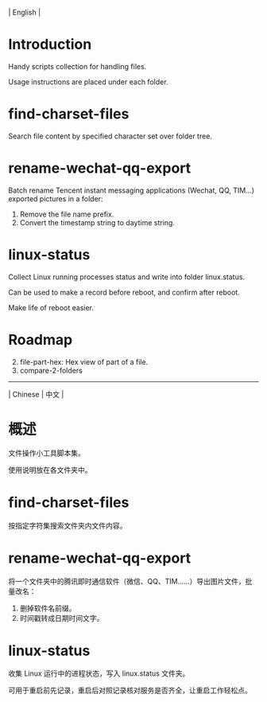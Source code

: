 | English |

# Introduction
Handy scripts collection for handling files.

Usage instructions are placed under each folder.

# find-charset-files
Search file content by specified character set over folder tree.

# rename-wechat-qq-export
Batch rename Tencent instant messaging applications (Wechat, QQ, TIM...) exported pictures in a folder:
1. Remove the file name prefix.
2. Convert the timestamp string to daytime string.

# linux-status
Collect Linux running processes status and write into folder linux.status.

Can be used to make a record before reboot, and confirm after reboot.

Make life of reboot easier.

# Roadmap
2. file-part-hex: Hex view of part of a file.
3. compare-2-folders

- - - -

| Chinese | 中文 |

# 概述
文件操作小工具脚本集。

使用说明放在各文件夹中。

# find-charset-files
按指定字符集搜索文件夹内文件内容。

# rename-wechat-qq-export
将一个文件夹中的腾讯即时通信软件（微信、QQ、TIM……）导出图片文件，批量改名：
1. 删掉软件名前缀。
2. 时间戳转成日期时间文字。

# linux-status
收集 Linux 运行中的进程状态，写入 linux.status 文件夹。

可用于重启前先记录，重启后对照记录核对服务是否齐全，让重启工作轻松点。
